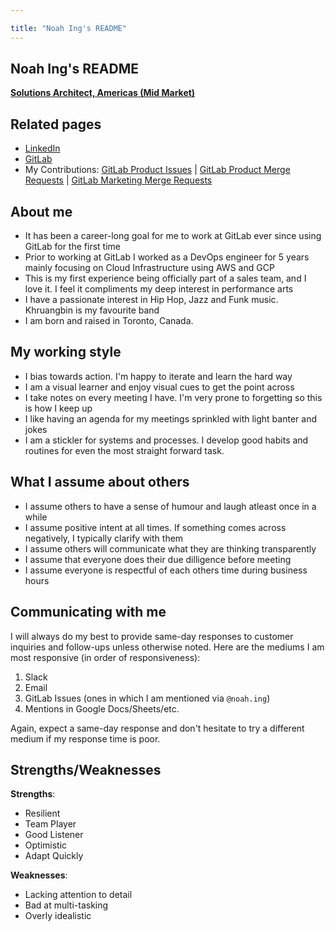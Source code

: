 ```yaml
---

title: "Noah Ing's README"
---
```


<!-- This template will help you build out your very own GitLab README, a great tool for transparently letting others know what it's like to work with you, and how you prefer to be communicated with. Each section is optional. You can remove those you aren't comfortable filling out, and add sections that are germane to you. -->

## Noah Ing's README

**[Solutions Architect, Americas (Mid Market)](/handbook/company/team/#noah.ing)**

## Related pages

<!-- Add links to relevant pages that add context to who you are. Examples include blog posts, social media profiles, portfolios, reels, personal homepages, etc. -->

- [LinkedIn](https://www.linkedin.com/in/noah-ing/)
- [GitLab](https://gitlab.com/noah.ing)
- My Contributions: [GitLab Product Issues](https://gitlab.com/groups/gitlab-org/-/issues?scope=all&utf8=%E2%9C%93&state=all&author_username=noah.ing) | [GitLab Product Merge Requests](https://gitlab.com/groups/gitlab-org/-/merge_requests?scope=all&utf8=%E2%9C%93&state=merged&author_username=noah.ing) | [GitLab Marketing Merge Requests](https://gitlab.com/groups/gitlab-com/-/merge_requests?scope=all&utf8=%E2%9C%93&state=merged&author_username=noah.ing)

## About me

<!--
[**Consider embedding a video of you working or being interviewed, along with 5-10 bullet points outlining interesting tidbits about you and your interests. Focus these on non-work attributes. Also, add detail on what GitLab values and sub-values resonate most with you. This enables ice-breakers to occur ahead of meetings.**]
-->

- It has been a career-long goal for me to work at GitLab ever since using GitLab for the first time
- Prior to working at GitLab I worked as a DevOps engineer for 5 years mainly focusing on Cloud Infrastructure using AWS and GCP
- This is my first experience being officially part of a sales team, and I love it. I feel it compliments my deep interest in performance arts
- I have a passionate interest in Hip Hop, Jazz and Funk music. Khruangbin is my favourite band
- I am born and raised in Toronto, Canada.


## My working style

<!-- Add 5-10 bullets on how you prefer to work, interact with others, and learn. You may optionally include intel from Strength Deployment Inventory, Myers—Briggs, etc. This is most effective when you are precise and specific about your norms, assumptions, and expectations. If you are unsure what would be helpful here, ask your colleagues for their input. You may learn something from listening to outside perspective! -->

- I bias towards action. I'm happy to iterate and learn the hard way
- I am a visual learner and enjoy visual cues to get the point across
- I take notes on every meeting I have. I'm very prone to forgetting so this is how I keep up
- I like having an agenda for my meetings sprinkled with light banter and jokes
- I am a stickler for systems and processes. I develop good habits and routines for even the most straight forward task.

## What I assume about others

<!-- Add 5-10 bullets on the assumptions you typically hold when working with others. Strive to be as open with these as possible, so others understand your perspective when engaging with you on projects. Remember, the honesty put forth in these answers enables others to be more understanding and empathetic. -->

- I assume others to have a sense of humour and laugh atleast once in a while
- I assume positive intent at all times. If something comes across negatively, I typically clarify with them
- I assume others will communicate what they are thinking transparently
- I assume that everyone does their due dilligence before meeting
- I assume everyone is respectful of each others time during business hours

## Communicating with me

<!-- Consider 5-10 bullets on your communication preferences. This includes traditional styles such as verbal, textual, and visual, but you are encouraged to be precise. You can mention things like routine, availability, your travel habits, etc. This helps others understand why you communicate in the manner than you do, and it enables them to tailor their communication in a way that resonates most with you.
-->

I will always do my best to provide same-day responses to customer inquiries and follow-ups unless otherwise noted. Here are the mediums I am most responsive (in order of responsiveness):

1. Slack
1. Email
1. GitLab Issues (ones in which I am mentioned via `@noah.ing`)
1. Mentions in Google Docs/Sheets/etc.

Again, expect a same-day response and don't hesitate to try a different medium if my response time is poor.

## Strengths/Weaknesses

<!-- These may be covered in the above sections. If you prefer a section devoted to strengths and weaknesses, this will enable others to lean on your areas of published expertise and offer support in weak areas without passing judgment. -->

**Strengths**:
- Resilient
- Team Player
- Good Listener
- Optimistic
- Adapt Quickly

**Weaknesses**:
- Lacking attention to detail
- Bad at multi-tasking
- Overly idealistic

